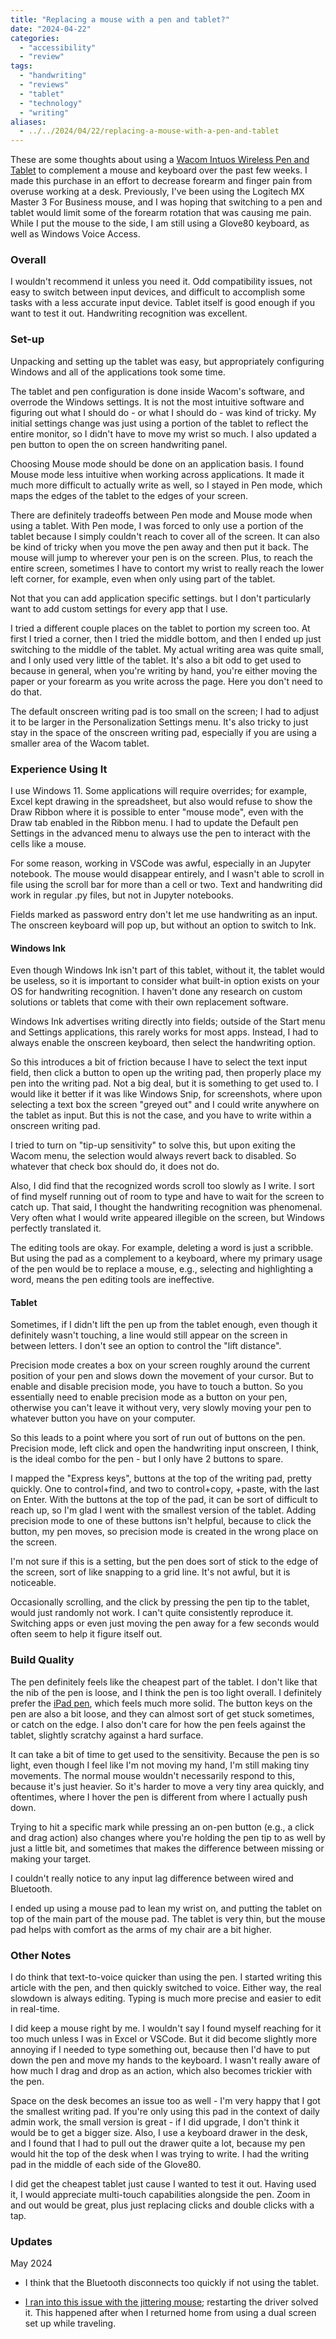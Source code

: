 ```yaml
---
title: "Replacing a mouse with a pen and tablet?"
date: "2024-04-22"
categories: 
  - "accessibility"
  - "review"
tags: 
  - "handwriting"
  - "reviews"
  - "tablet"
  - "technology"
  - "writing"
aliases:
  - ../../2024/04/22/replacing-a-mouse-with-a-pen-and-tablet
---
```


These are some thoughts about using a [Wacom Intuos Wireless Pen and Tablet](https://estore.wacom.com/en-us/wacom-intuos-s-bluetooth-black-us-ctl4100wlk0.html) to complement a mouse and keyboard over the past few weeks. I made this purchase in an effort to decrease forearm and finger pain from overuse working at a desk. Previously, I've been using the Logitech MX Master 3 For Business mouse, and I was hoping that switching to a pen and tablet would limit some of the forearm rotation that was causing me pain. While I put the mouse to the side, I am still using a Glove80 keyboard, as well as Windows Voice Access.

### Overall

I wouldn't recommend it unless you need it. Odd compatibility issues, not easy to switch between input devices, and difficult to accomplish some tasks with a less accurate input device. Tablet itself is good enough if you want to test it out. Handwriting recognition was excellent.

### Set-up

Unpacking and setting up the tablet was easy, but appropriately configuring Windows and all of the applications took some time.

The tablet and pen configuration is done inside Wacom's software, and overrode the Windows settings. It is not the most intuitive software and figuring out what I should do - or what I should do - was kind of tricky. My initial settings change was just using a portion of the tablet to reflect the entire monitor, so I didn't have to move my wrist so much. I also updated a pen button to open the on screen handwriting panel.

Choosing Mouse mode should be done on an application basis. I found Mouse mode less intuitive when working across applications. It made it much more difficult to actually write as well, so I stayed in Pen mode, which maps the edges of the tablet to the edges of your screen.

There are definitely tradeoffs between Pen mode and Mouse mode when using a tablet. With Pen mode, I was forced to only use a portion of the tablet because I simply couldn't reach to cover all of the screen. It can also be kind of tricky when you move the pen away and then put it back. The mouse will jump to wherever your pen is on the screen. Plus, to reach the entire screen, sometimes I have to contort my wrist to really reach the lower left corner, for example, even when only using part of the tablet.

Not that you can add application specific settings. but I don't particularly want to add custom settings for every app that I use.

I tried a different couple places on the tablet to portion my screen too. At first I tried a corner, then I tried the middle bottom, and then I ended up just switching to the middle of the tablet. My actual writing area was quite small, and I only used very little of the tablet. It's also a bit odd to get used to because in general, when you're writing by hand, you're either moving the paper or your forearm as you write across the page. Here you don't need to do that.

The default onscreen writing pad is too small on the screen; I had to adjust it to be larger in the Personalization Settings menu. It's also tricky to just stay in the space of the onscreen writing pad, especially if you are using a smaller area of the Wacom tablet.

### Experience Using It

I use Windows 11. Some applications will require overrides; for example, Excel kept drawing in the spreadsheet, but also would refuse to show the Draw Ribbon where it is possible to enter "mouse mode", even with the Draw tab enabled in the Ribbon menu. I had to update the Default pen Settings in the advanced menu to always use the pen to interact with the cells like a mouse.

For some reason, working in VSCode was awful, especially in an Jupyter notebook. The mouse would disappear entirely, and I wasn't able to scroll in file using the scroll bar for more than a cell or two. Text and handwriting did work in regular .py files, but not in Jupyter notebooks.

Fields marked as password entry don't let me use handwriting as an input. The onscreen keyboard will pop up, but without an option to switch to Ink.

#### Windows Ink

Even though Windows Ink isn't part of this tablet, without it, the tablet would be useless, so it is important to consider what built-in option exists on your OS for handwriting recognition. I haven't done any research on custom solutions or tablets that come with their own replacement software.

Windows Ink advertises writing directly into fields; outside of the Start menu and Settings applications, this rarely works for most apps. Instead, I had to always enable the onscreen keyboard, then select the handwriting option.

So this introduces a bit of friction because I have to select the text input field, then click a button to open up the writing pad, then properly place my pen into the writing pad. Not a big deal, but it is something to get used to. I would like it better if it was like Windows Snip, for screenshots, where upon selecting a text box the screen "greyed out" and I could write anywhere on the tablet as input. But this is not the case, and you have to write within a onscreen writing pad.

I tried to turn on "tip-up sensitivity" to solve this, but upon exiting the Wacom menu, the selection would always revert back to disabled. So whatever that check box should do, it does not do.

Also, I did find that the recognized words scroll too slowly as I write. I sort of find myself running out of room to type and have to wait for the screen to catch up. That said, I thought the handwriting recognition was phenomenal. Very often what I would write appeared illegible on the screen, but Windows perfectly translated it.

The editing tools are okay. For example, deleting a word is just a scribble. But using the pad as a complement to a keyboard, where my primary usage of the pen would be to replace a mouse, e.g., selecting and highlighting a word, means the pen editing tools are ineffective.

#### Tablet

Sometimes, if I didn't lift the pen up from the tablet enough, even though it definitely wasn't touching, a line would still appear on the screen in between letters. I don't see an option to control the "lift distance".

Precision mode creates a box on your screen roughly around the current position of your pen and slows down the movement of your cursor. But to enable and disable precision mode, you have to touch a button. So you essentially need to enable precision mode as a button on your pen, otherwise you can't leave it without very, very slowly moving your pen to whatever button you have on your computer.

So this leads to a point where you sort of run out of buttons on the pen. Precision mode, left click and open the handwriting input onscreen, I think, is the ideal combo for the pen - but I only have 2 buttons to spare.

I mapped the "Express keys", buttons at the top of the writing pad, pretty quickly. One to control+find, and two to control+copy, +paste, with the last on Enter. With the buttons at the top of the pad, it can be sort of difficult to reach up, so I'm glad I went with the smallest version of the tablet. Adding precision mode to one of these buttons isn't helpful, because to click the button, my pen moves, so precision mode is created in the wrong place on the screen.

I'm not sure if this is a setting, but the pen does sort of stick to the edge of the screen, sort of like snapping to a grid line. It's not awful, but it is noticeable.

Occasionally scrolling, and the click by pressing the pen tip to the tablet, would just randomly not work. I can't quite consistently reproduce it. Switching apps or even just moving the pen away for a few seconds would often seem to help it figure itself out.

### Build Quality

The pen definitely feels like the cheapest part of the tablet. I don't like that the nib of the pen is loose, and I think the pen is too light overall. I definitely prefer the [iPad pen](https://www.apple.com/apple-pencil/), which feels much more solid. The button keys on the pen are also a bit loose, and they can almost sort of get stuck sometimes, or catch on the edge. I also don't care for how the pen feels against the tablet, slightly scratchy against a hard surface.

It can take a bit of time to get used to the sensitivity. Because the pen is so light, even though I feel like I'm not moving my hand, I'm still making tiny movements. The normal mouse wouldn't necessarily respond to this, because it's just heavier. So it's harder to move a very tiny area quickly, and oftentimes, where I hover the pen is different from where I actually push down.

Trying to hit a specific mark while pressing an on-pen button (e.g., a click and drag action) also changes where you're holding the pen tip to as well by just a little bit, and sometimes that makes the difference between missing or making your target.

I couldn't really notice to any input lag difference between wired and Bluetooth.

I ended up using a mouse pad to lean my wrist on, and putting the tablet on top of the main part of the mouse pad. The tablet is very thin, but the mouse pad helps with comfort as the arms of my chair are a bit higher.

### Other Notes

I do think that text-to-voice quicker than using the pen. I started writing this article with the pen, and then quickly switched to voice. Either way, the real slowdown is always editing. Typing is much more precise and easier to edit in real-time.

I did keep a mouse right by me. I wouldn't say I found myself reaching for it too much unless I was in Excel or VSCode. But it did become slightly more annoying if I needed to type something out, because then I'd have to put down the pen and move my hands to the keyboard. I wasn't really aware of how much I drag and drop as an action, which also becomes trickier with the pen.

Space on the desk becomes an issue too as well - I'm very happy that I got the smallest writing pad. If you're only using this pad in the context of daily admin work, the small version is great - if I did upgrade, I don't think it would be to get a bigger size. Also, I use a keyboard drawer in the desk, and I found that I had to pull out the drawer quite a lot, because my pen would hit the top of the desk when I was trying to write. I had the writing pad in the middle of each side of the Glove80.

I did get the cheapest tablet just cause I wanted to test it out. Having used it, I would appreciate multi-touch capabilities alongside the pen. Zoom in and out would be great, plus just replacing clicks and double clicks with a tap.

### Updates

May 2024

- I think that the Bluetooth disconnects too quickly if not using the tablet.

- [I ran into this issue with the jittering mouse](https://www.reddit.com/r/wacom/comments/k44hku/wacom_intuos_pro_medium_pen_creates_two_jittering/); restarting the driver solved it. This happened after when I returned home from using a dual screen set up while traveling.

